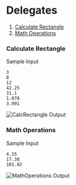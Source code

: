 # Delegates

1.  [Calculate Rectangle](https://github.com/quintanillach/mssa-sample-portfolio/tree/master/Delegates#calculate-rectangle)
2.  [Math Operations](https://github.com/quintanillach/mssa-sample-portfolio/tree/master/Delegates#math-operations)

### Calculate Rectangle


Sample Input

```
3
8
12
42.25
31.1
1.078
3.991
```

![CalcRectangle Output](https://github.com/quintanillach/mssa-sample-portfolio/blob/master/_images/CalcRectangle.PNG)

### Math Operations


Sample Input

```
4.15
17.38
101.82
```

![MathOperations Output](https://github.com/quintanillach/mssa-sample-portfolio/blob/master/_images/MathOperations.PNG)